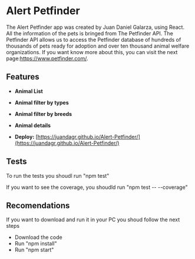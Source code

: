# Alert Petfinder

The Alert Petfinder app was created by Juan Daniel Galarza, using React. All the information of the pets is bringed from The Petfinder API. The Petfinder API allows us to access the Petfinder database of hundreds of thousands of pets ready for adoption and over ten thousand animal welfare organizations. If you want know more about this, you can visit the next page:https://www.petfinder.com/.


## Features
- **Animal List**
- **Animal filter by types**
- **Animal filter by breeds**
- **Animal details**

- **Deploy:**  [https://juandagr.github.io/Alert-Petfinder/](https://juandagr.github.io/Alert-Petfinder/)

## Tests
To run the tests you shoudl run "npm test"

If you want to see the coverage, you shoudld run "npm test -- --coverage"

## Recomendations
If you want to download and run it in your PC you shoud follow the next steps
-  Download the code
-  Run "npm install"
-  Run "npm start"
